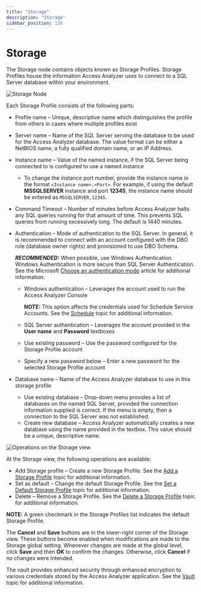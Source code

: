 ```yaml
---
title: "Storage"
description: "Storage"
sidebar_position: 130
---
```


# Storage

The Storage node contains objects known as Storage Profiles. Storage Profiles house the information
Access Analyzer uses to connect to a SQL Server database within your environment.

![Storage Node](/img/product_docs/accessanalyzer/12.0/admin/settings/storage/storage.webp)

Each Storage Profile consists of the following parts:

- Profile name – Unique, descriptive name which distinguishes the profile from others in cases where
  multiple profiles exist
- Server name – Name of the SQL Server serving the database to be used for the Access Analyzer
  database. The value format can be either a NetBIOS name, a fully qualified domain name, or an IP
  Address.
- Instance name – Value of the named instance, if the SQL Server being connected to is configured to
  use a named instance

    - To change the instance port number, provide the instance name in the format
      `<Instance name>,<Port>`. For example, if using the default **MSSQLSERVER** instance and port
      **12345**, the instance name should be entered as `MSSQLSERVER,12345`.

- Command Timeout – Number of minutes before Access Analyzer halts any SQL queries running for that
  amount of time. This prevents SQL queries from running excessively long. The default is 1440
  minutes.
- Authentication – Mode of authentication to the SQL Server. In general, it is recommended to
  connect with an account configured with the DBO role (database owner rights) and provisioned to
  use DBO Schema.

    **_RECOMMENDED:_** When possible, use Windows Authentication. Windows Authentication is more
    secure than SQL Server Authentication. See the Microsoft
    [Choose an authentication mode](https://learn.microsoft.com/en-us/sql/relational-databases/security/choose-an-authentication-mode) article
    for additional information.

    - Windows authentication – Leverages the account used to run the Access Analyzer Console

        **NOTE:** This option affects the credentials used for Schedule Service Accounts. See the
        [Schedule](/docs/accessanalyzer/12.0/admin/settings/schedule.md) topic for additional information.

    - SQL Server authentication – Leverages the account provided in the **User name** and
      **Password** textboxes
    - Use existing password – Use the password configured for the Storage Profile account
    - Specify a new password below – Enter a new password for the selected Storage Profile account

- Database name – Name of the Access Analyzer database to use in this storage profile

    - Use existing database – Drop-down menu provides a list of databases on the named SQL Server,
      provided the connection information supplied is correct. If the menu is empty, then a
      connection to the SQL Server was not established.
    - Create new database – Access Analyzer automatically creates a new database using the name
      provided in the textbox. This value should be a unique, descriptive name.

![Operations on the Storage view](/img/product_docs/accessanalyzer/12.0/admin/settings/storage/storageoperations.webp)

At the Storage view, the following operations are available:

- Add Storage profile – Create a new Storage Profile. See the [Add a Storage Profile](/docs/accessanalyzer/12.0/admin/settings/storage/add.md) topic
  for additional information.
- Set as default – Change the default Storage Profile. See the
  [Set a Default Storage Profile](/docs/accessanalyzer/12.0/admin/settings/storage/default.md) topic for additional information.
- Delete – Remove a Storage Profile. See the [Delete a Storage Profile](/docs/accessanalyzer/12.0/admin/settings/storage/delete.md) topic for
  additional information.

**NOTE:** A green checkmark in the Storage Profiles list indicates the default Storage Profile.

The **Cancel** and **Save** buttons are in the lower-right corner of the Storage view. These buttons
become enabled when modifications are made to the Storage global setting. Whenever changes are made
at the global level, click **Save** and then **OK** to confirm the changes. Otherwise, click
**Cancel** if no changes were intended.

The vault provides enhanced security through enhanced encryption to various credentials stored by
the Access Analyzer application. See the [Vault](/docs/accessanalyzer/12.0/admin/settings/application/vault.md) topic for additional
information.
